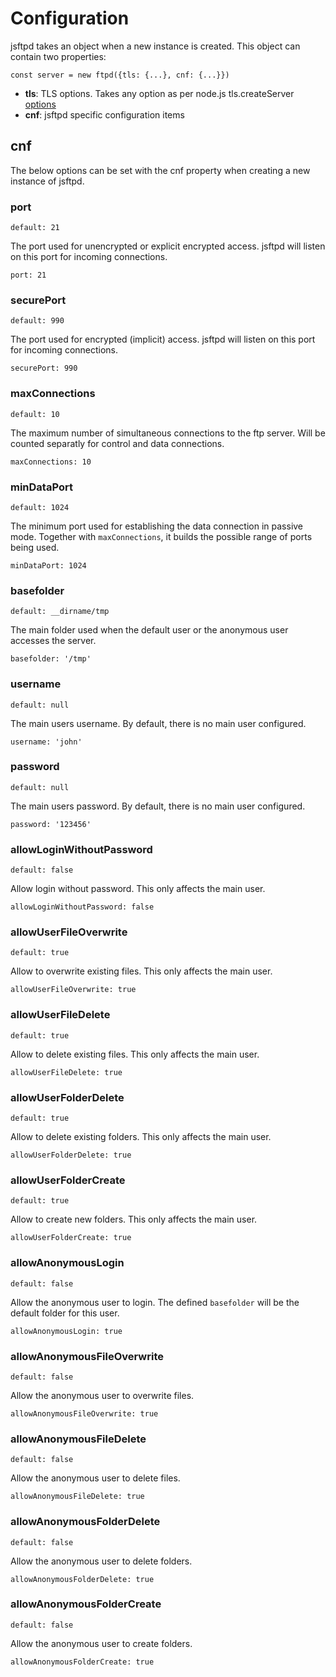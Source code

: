 # Configuration

jsftpd takes an object when a new instance is created. This object can contain two properties:

```{code-block} javascript
const server = new ftpd({tls: {...}, cnf: {...}})
```

* **tls**: TLS options. Takes any option as per node.js tls.createServer [options](https://nodejs.org/api/tls.html#tlscreateserveroptions-secureconnectionlistener)
* **cnf**: jsftpd specific configuration items

## cnf

The below options can be set with the cnf property when creating a new instance of jsftpd.

### port

`default: 21`

The port used for unencrypted or explicit encrypted access. jsftpd will listen on this port for incoming connections.

```{code-block} javascript
port: 21
```

### securePort

`default: 990`

The port used for encrypted (implicit) access. jsftpd will listen on this port for incoming connections.

```{code-block} javascript
securePort: 990
```

### maxConnections

`default: 10`

The maximum number of simultaneous connections to the ftp server. Will be counted separatly for control and data connections.

```{code-block} javascript
maxConnections: 10
```

### minDataPort

`default: 1024`

The minimum port used for establishing the data connection in passive mode. Together with ``maxConnections``, it builds the possible range of ports being used.

```{code-block} javascript
minDataPort: 1024
```

### basefolder

`default: __dirname/tmp`

The main folder used when the default user or the anonymous user accesses the server.

```{code-block} javascript
basefolder: '/tmp'
```

### username

`default: null`

The main users username. By default, there is no main user configured.

```{code-block} javascript
username: 'john'
```

### password

`default: null`

The main users password. By default, there is no main user configured.

```{code-block} javascript
password: '123456'
```

### allowLoginWithoutPassword

`default: false`

Allow login without password. This only affects the main user.

```{code-block} javascript
allowLoginWithoutPassword: false
```

### allowUserFileOverwrite

`default: true`

Allow to overwrite existing files. This only affects the main user.

```{code-block} javascript
allowUserFileOverwrite: true
```

### allowUserFileDelete

`default: true`

Allow to delete existing files. This only affects the main user.

```{code-block} javascript
allowUserFileDelete: true
```

### allowUserFolderDelete

`default: true`

Allow to delete existing folders. This only affects the main user.

```{code-block} javascript
allowUserFolderDelete: true
```

### allowUserFolderCreate

`default: true`

Allow to create new folders. This only affects the main user.

```{code-block} javascript
allowUserFolderCreate: true
```

### allowAnonymousLogin

`default: false`

Allow the anonymous user to login. The defined `basefolder` will be the default folder for this user.

```{code-block} javascript
allowAnonymousLogin: true
```

### allowAnonymousFileOverwrite

`default: false`

Allow the anonymous user to overwrite files.

```{code-block} javascript
allowAnonymousFileOverwrite: true
```

### allowAnonymousFileDelete

`default: false`

Allow the anonymous user to delete files.

```{code-block} javascript
allowAnonymousFileDelete: true
```

### allowAnonymousFolderDelete

`default: false`

Allow the anonymous user to delete folders.

```{code-block} javascript
allowAnonymousFolderDelete: true
```

### allowAnonymousFolderCreate

`default: false`

Allow the anonymous user to create folders.

```{code-block} javascript
allowAnonymousFolderCreate: true
```
